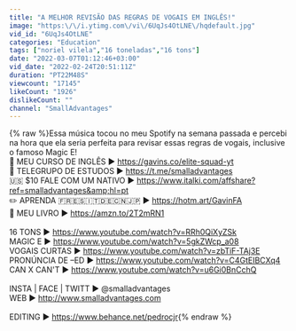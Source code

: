```yaml
---
title: "A MELHOR REVISÃO DAS REGRAS DE VOGAIS EM INGLÊS!"
image: "https:\/\/i.ytimg.com\/vi\/6UqJs4OtLNE\/hqdefault.jpg"
vid_id: "6UqJs4OtLNE"
categories: "Education"
tags: ["noriel vilela","16 toneladas","16 tons"]
date: "2022-03-07T01:12:46+03:00"
vid_date: "2022-02-24T20:51:11Z"
duration: "PT22M48S"
viewcount: "17145"
likeCount: "1926"
dislikeCount: ""
channel: "SmallAdvantages"
---
```

{% raw %}Essa música tocou no meu Spotify na semana passada e percebi na hora que ela seria perfeita para revisar essas regras de vogais, inclusive o famoso Magic E!<br />🚀 MEU CURSO DE INGLÊS ► <a rel="nofollow" target="blank" href="https://gavins.co/elite-squad-yt">https://gavins.co/elite-squad-yt</a><br />📱 TELEGRUPO DE ESTUDOS ► <a rel="nofollow" target="blank" href="https://t.me/smalladvantages">https://t.me/smalladvantages</a><br />🇺🇸 $10 FALE COM UM NATIVO ► <a rel="nofollow" target="blank" href="https://www.italki.com/affshare?ref=smalladvantages&amp;hl=pt">https://www.italki.com/affshare?ref=smalladvantages&amp;hl=pt</a><br />✏️ APRENDA 🇫🇷🇪🇸🇮🇹🇩🇪🇨🇳🇯🇵 ► <a rel="nofollow" target="blank" href="https://hotm.art/GavinFA">https://hotm.art/GavinFA</a><br />📘 MEU LIVRO ► <a rel="nofollow" target="blank" href="https://amzn.to/2T2mRN1">https://amzn.to/2T2mRN1</a><br /><br />16 TONS ► <a rel="nofollow" target="blank" href="https://www.youtube.com/watch?v=RRh0QiXyZSk">https://www.youtube.com/watch?v=RRh0QiXyZSk</a><br />MAGIC E ► <a rel="nofollow" target="blank" href="https://www.youtube.com/watch?v=5gkZWcp_a08">https://www.youtube.com/watch?v=5gkZWcp_a08</a><br />VOGAIS CURTAS ► <a rel="nofollow" target="blank" href="https://www.youtube.com/watch?v=zbTiF-TAj3E">https://www.youtube.com/watch?v=zbTiF-TAj3E</a><br />PRONÚNCIA DE –ED ► <a rel="nofollow" target="blank" href="https://www.youtube.com/watch?v=C4GtEIBCXq4">https://www.youtube.com/watch?v=C4GtEIBCXq4</a><br />CAN X CAN'T ► <a rel="nofollow" target="blank" href="https://www.youtube.com/watch?v=u6Gi0BnCchQ">https://www.youtube.com/watch?v=u6Gi0BnCchQ</a><br /><br />INSTA | FACE | TWITT ► @smalladvantages<br />WEB ► <a rel="nofollow" target="blank" href="http://www.smalladvantages.com">http://www.smalladvantages.com</a> <br /><br />EDITING ► <a rel="nofollow" target="blank" href="https://www.behance.net/pedrocjr">https://www.behance.net/pedrocjr</a>{% endraw %}
